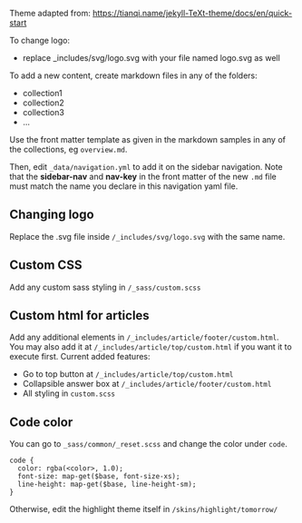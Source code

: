 
Theme adapted from: https://tianqi.name/jekyll-TeXt-theme/docs/en/quick-start

To change logo:
- replace _includes/svg/logo.svg with your file named logo.svg as well
  
To add a new content, create markdown files in any of the folders:
- collection1
- collection2
- collection3
- ...

Use the front matter template as given in the markdown samples in any of the collections, eg `overview.md`. 

Then, edit `_data/navigation.yml` to add it on the sidebar navigation. Note that the **sidebar-nav** and **nav-key** in the front matter of the new `.md` file must match the name you declare in this navigation yaml file. 

## Changing logo
Replace the .svg file inside `/_includes/svg/logo.svg` with the same name. 

## Custom CSS
Add any custom sass styling in `/_sass/custom.scss`

## Custom html for articles
Add any additional elements in `/_includes/article/footer/custom.html`. You may also add it at `/_includes/article/top/custom.html` if you want it to execute first. 
Current added features:
- Go to top button at `/_includes/article/top/custom.html`
- Collapsible answer box at `/_includes/article/footer/custom.html`
- All styling in `custom.scss`

## Code color
You can go to `_sass/common/_reset.scss` and change the color under `code`.
```
code {
  color: rgba(<color>, 1.0);
  font-size: map-get($base, font-size-xs);
  line-height: map-get($base, line-height-sm);
}
```

Otherwise, edit the highlight theme itself in `/skins/highlight/tomorrow/`
